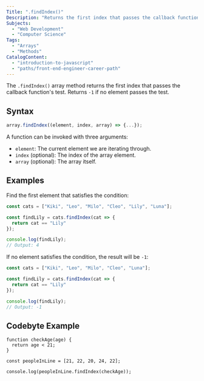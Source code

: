 ```yaml
---
Title: ".findIndex()"
Description: "Returns the first index that passes the callback function's test. Returns -1 if no element passes the test."
Subjects:
  - "Web Development"
  - "Computer Science"
Tags:
  - "Arrays"
  - "Methods"
CatalogContent:
  - "introduction-to-javascript"
  - "paths/front-end-engineer-career-path"
---
```


The `.findIndex()` array method returns the first index that passes the callback function's test. Returns `-1` if no element passes the test.

## Syntax

```js
array.findIndex((element, index, array) => {...});
```

A function can be invoked with three arguments: 

- `element`: The current element we are iterating through.
- `index` (optional): The index of the array element.
- `array` (optional): The array itself.

## Examples

Find the first element that satisfies the condition:

```js
const cats = ["Kiki", "Leo", "Milo", "Cleo", "Lily", "Luna"];

const findLily = cats.findIndex(cat => {
  return cat == "Lily"
});

console.log(findLily);
// Output: 4
```

If no element satisfies the condition, the result will be `-1`:

```js
const cats = ["Kiki", "Leo", "Milo", "Cleo", "Luna"];

const findLily = cats.findIndex(cat => {
  return cat == "Lily"
});

console.log(findLily);
// Output: -1
```

## Codebyte Example

```codebyte/js
function checkAge(age) {
  return age < 21;
}

const peopleInLine = [21, 22, 20, 24, 22];

console.log(peopleInLine.findIndex(checkAge));
```
